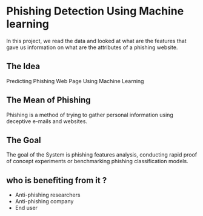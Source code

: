 # Phishing Detection Using Machine learning

  
 In this project, we read the data and looked at what are the features that gave us information on what are the attributes of a phishing website. 
 

 ## The Idea 
 Predicting Phishing Web Page Using Machine Learning
 
 
 
 ## The Mean of Phishing 
Phishing is a method of trying to gather personal information using deceptive e-mails and websites.

 

## The Goal  
The goal of the System is phishing features analysis, 
conducting rapid proof of concept experiments or 
benchmarking phishing classification models.

 
 
## who is benefiting from it ?
- Anti-phishing researchers
- Anti-phishing company
- End user
